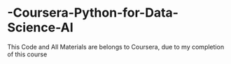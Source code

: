 # -Coursera-Python-for-Data-Science-AI
This Code and All Materials are belongs to Coursera, due to my completion of this course
